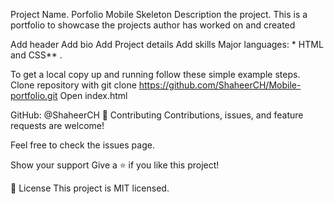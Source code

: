 Project Name. Porfolio Mobile Skeleton
Description the project.
This is a portfolio to showcase the projects author has worked on and created 

Add header
Add bio
Add Project details
Add skills
Major languages: * HTML and CSS**
.

To get a local copy up and running follow these simple example steps.
Clone repository with git clone https://github.com/ShaheerCH/Mobile-portfolio.git
Open index.html

GitHub: @ShaheerCH
🤝 Contributing
Contributions, issues, and feature requests are welcome!

Feel free to check the issues page.

Show your support
Give a ⭐️ if you like this project!

📝 License
This project is MIT licensed.
